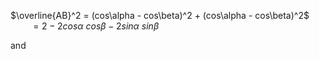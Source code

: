 $\overline{AB}^2 = (cos\alpha - cos\beta)^2 + (cos\alpha - cos\beta)^2$  
$\ \ \ \ \ \ \ \ = 2 - 2cos\alpha\ cos\beta - 2sin\alpha\ sin\beta$

and
